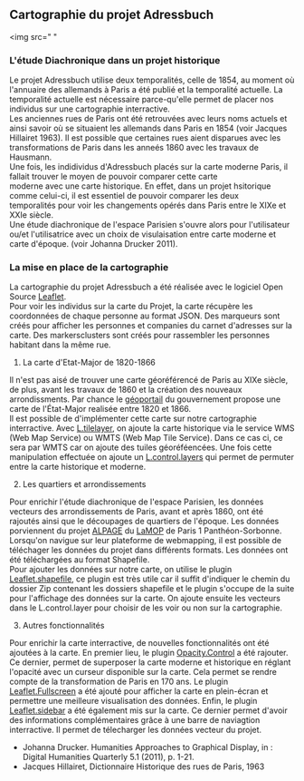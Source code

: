 ## Cartographie du projet Adressbuch

<img src=" "</img>

### L'étude Diachronique dans un projet historique

Le projet Adressbuch utilise deux temporalités, celle de 1854, au moment où l'annuaire des allemands à Paris a été publié et la temporalité actuelle.
La temporalité actuelle est nécessaire parce-qu'elle permet de placer nos individus sur une cartographie interractive.  
Les anciennes rues de Paris ont été retrouvées avec leurs noms actuels et ainsi savoir où se situaient les allemands dans Paris en 1854 (voir Jacques Hillairet 1963).
Il est possible que certaines rues aient disparues avec les transformations de Paris dans les anneés 1860 avec les travaux de Hausmann.  
Une fois, les indidividus d'Adressbuch placés sur la carte moderne Paris, il fallait trouver le moyen de pouvoir comparer cette carte  
moderne avec une carte historique. En effet, dans un projet hsitorique comme celui-ci, il est  essentiel de pouvoir comparer les deux  
temporalités pour voir les changements opérés dans Paris entre le XIXe et XXIe siècle.  
Une étude diachronique de l'espace Parisien s'ouvre alors pour l'utilisateur ou/et l'utilisatrice avec un choix de visulaisation entre carte moderne et carte d'époque. (voir Johanna Drucker 2011).  

### La mise en place de la cartographie

La cartographie du projet Adressbuch a été réalisée avec le logiciel Open Source [Leaflet](https://leafletjs.com/).  
Pour voir les individus sur la carte du Projet, la carte récupère les coordonnées de chaque personne au format JSON. Des marqueurs sont créés pour afficher les personnes et companies du carnet d'adresses sur la carte. Des markersclusters sont créés pour rassembler les personnes habitant dans la même rue. 

1) La carte d'Etat-Major de 1820-1866

Il n'est pas aisé de trouver une carte géoréférencé de Paris au XIXe siècle, de plus, avant les travaux de 1860 et la création des nouveaux arrondissments. Par chance le [géoportail](https://www.geoportail.gouv.fr/donnees/carte-de-letat-major-1820-1866) du gouvernement propose une carte de l'État-Major realisée entre 1820 et 1866.  
Il est possible de d'implémenter cette carte sur notre cartographie interractive. Avec [L.tilelayer](https://leafletjs.com/reference-1.4.0.html#tilelayer), on ajoute la carte historique via le service WMS (Web Map Service) ou WMTS (Web Map Tile Service). Dans ce cas ci, ce sera par WMTS car on ajoute des tuiles géoréféencées. Une fois cette manipulation effectuée on ajoute un [L.control.layers](https://leafletjs.com/examples/layers-control/) qui permet de permuter entre la carte historique et moderne. 

 
2) Les quartiers et arrondissements

Pour enrichir l'étude diachronique de l'espace Parisien, les données vecteurs des arrondissements de Paris, avant et après 1860, ont été rajoutés ainsi que le découpages de quartiers de l'époque. Les données porviennent du projet [ALPAGE](https://alpage.huma-num.fr/) du [LaMOP](https://lamop.pantheonsorbonne.fr/) de Paris 1 Panthéon-Sorbonne. 
Lorsqu'on navigue sur leur plateforme de webmapping, il est possible de téléchager les données du projet dans différents formats. Les données ont été téléchargées au format Shapefile.  
Pour ajouter les données sur notre carte, on utilise le plugin [Leaflet.shapefile](https://github.com/calvinmetcalf/leaflet.shapefile), ce plugin est très utile car il suffit d'indiquer le chemin du dossier Zip contenant les dossiers shapefile et le plugin s'occupe de la suite pour l'affichage des données sur la carte. On ajoute ensuite les vecteurs dans le L.control.layer pour choisir de les voir ou non sur la cartographie.

3) Autres fonctionnalités

Pour enrichir la carte interractive, de nouvelles fonctionnalités ont été ajoutées à la carte. En premier lieu, le plugin [Opacity.Control](https://github.com/lizardtechblog/Leaflet.OpacityControls) a été rajouter. Ce dernier, permet de superposer la carte moderne et historique en réglant l'opacité avec un curseur disponible sur la carte. Cela permet se rendre compte de la transformation de Paris en 170 ans. Le plugin [Leaflet.Fullscreen](https://github.com/Leaflet/Leaflet.fullscreen) a été ajouté pour afficher la carte en plein-écran et permettre une meilleure visualisation des données. Enfin, le plugin [Leaflet.sidebar](https://github.com/turbo87/sidebar-v2/) a été également mis sur la carte. Ce dernier permet d'avoir des informations complémentaires grâce à une barre de naviagtion interractive. Il permet de télecharger les données vecteur du projet.



*  Johanna Drucker. Humanities Approaches to Graphical Display, in : Digital Humanities Quarterly 5.1 (2011), p. 1-21.  
*  Jacques Hillairet, Dictionnaire Historique des rues de Paris, 1963



